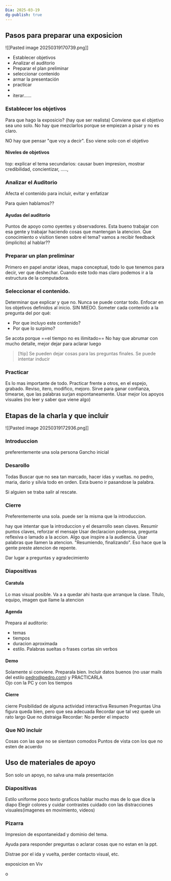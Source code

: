 ```yaml
---
Dia: 2025-03-19
dg-publish: true
---
```

## Pasos para preparar una exposicion
![[Pasted image 20250319170739.png]]

- Establecer objetivos
- Analizar el auditorio 
- Preparar el plan preliminar 
- seleccionar contenido 
- armar la presentación 
- practicar 
- 
- iterar......


### Establecer los objetivos 
Para que hago la exposicio? (hay que ser realista)
Conviene que el objetivo sea uno solo. No hay que mezclarlos porque se empiezan a pisar y no es claro. 

NO hay que pensar "que voy a decir". Eso viene solo con el objetivo

#### Niveles de objetivos 
top: explicar el tema
secundarios: causar buen impresion,  mostrar credibilidad, concientizar, ....., 


### Analizar el Auditorio
Afecta el contenido para incluir, evitar y enfatizar 

Para quien hablamos??
#### Ayudas del auditorio
Puntos de apoyo como oyentes y observadores. Esta bueno trabajar con esa gente y trabajar haciendo cosas que mantengan la atencion. Que conocimiento o visition tienen sobre el tema? vamos a recibir feedback (implicito) al hablar??


### Preparar un plan preliminar 
Primero en papel anotar ideas, mapa conceptual, todo lo que tenemos para decir, ver que deshechar. Cuando este todo mas claro podemos ir a la estructura de la computadora.


### Seleccionar el contenido.
Determinar que explicar y que no. Nunca se puede contar todo. 
Enfocar en los objetivos definidos al inicio. SIN MIEDO.
Someter cada contenido a la pregunta del por qué:

- Por que incluyo este contenido?
- Por que lo surpimo?

Se acota porque ==el tiempo no es ilimitado== 
No hay que abrumar con mucho detalle, mejor dejar para aclarar luego 
>[!tip] Se pueden dejar cosas para las preguntas finales. Se puede intentar inducir


### Practicar 
Es lo mas importante de todo.
Practicar frente a otros, en el espejo, grabado.
Reviso, itero, modifico, mejoro.
Sirve para ganar confianza, timearse, que las palabras surjan espontaneamente. 
Usar mejor los apoyos visuales (no leer y saber que viene algo)

## Etapas de la charla y que incluir 
![[Pasted image 20250319172936.png]]
### Introduccion 
preferentemente una sola persona
Gancho inicial
### Desarollo
Todas
Buscar que no sea tan marcado, hacer idas y vueltas. no pedro, maria, dario y silvia todo en orden. Esta bueno ir pasandose la palabra.

Si alguien se traba salir al rescate.
### Cierre
Preferentemente una sola. puede ser la misma que la introduccion.

hay que intentar que la introduccion y el desarrollo sean claves.
Resumir puntos claves, reforzar el mensaje 
Usar declaracion poderosa, pregunta reflexiva o lamado a la accion. Algo que inspire a la audiencia.
Usar palabras que llamen la atencion. "Resumiendo, finalizando". Eso hace que la gente preste atencion de repente.

Dar lugar a preguntas y agradecimiento

### Diapositivas 
#### Caratula 
Lo mas visual posible. Va a a quedar ahi hasta que arranque la clase. 
Titulo, equipo, imagen que llame la atencion 

#### Agenda
Prepara al auditorio:
- temas
- tiempos
- duracion aproximada 
- estilo. 
Palabras sueltas o frases cortas sin verbos 


#### Demo 
Solamente si conviene. 
Preparala bien. Incluir datos buenos (no usar mails del estilo pedro@pedro.com) y PRACTICARLA  
Ojo con la PC y con los tiempos

#### Cierre
cierre Posibilidad de alguna actividad interactiva 
Resumen
Preguntas 
Una figura queda bien, pero que sea adecuada Recordar que tal vez quede un rato largo Que no distraiga
Recordar: No perder el impacto

### Que NO incluir 
Cosas con las que no se sientasn comodos 
Puntos de vista con los que no esten de acuerdo 



## Uso de materiales de apoyo

Son solo un apoyo, no salva una mala presentación 

### Diapositivas 
Estilo uniforme 
poco texto
graficos
hablar mucho mas de lo que dice la diapo 
Elegir colores y cuidar contrastes 
cuidado con las distracciones visuales(imagenes en movimiento, videos)

### Pizarra
Impresion de espontaneidad y dominio del tema. 

Ayuda para responder preguntas o aclarar cosas que no estan en la ppt. 

Distrae por el ida y vuelta, perder contacto visual, etc. 

exposicion en Viv


o